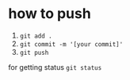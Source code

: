 # how to push

1. `git add .`
2. `git commit -m '[your commit]'`
3. `git push`

for getting status
`git status`